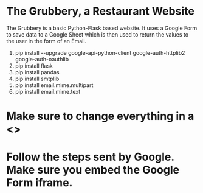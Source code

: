 # The Grubbery, a Restaurant Website

The Grubbery is a basic Python-Flask based website. It uses a Google Form to save data to a Google Sheet which is then used to return the values to the user in the form of an Email.

1. pip install --upgrade google-api-python-client google-auth-httplib2 google-auth-oauthlib
2. pip install flask 
3. pip install pandas
4. pip install smtplib
5. pip install email.mime.multipart
6. pip install email.mime.text

# Make sure to change everything in a <>

# Follow the steps sent by Google. Make sure you embed the Google Form iframe.

